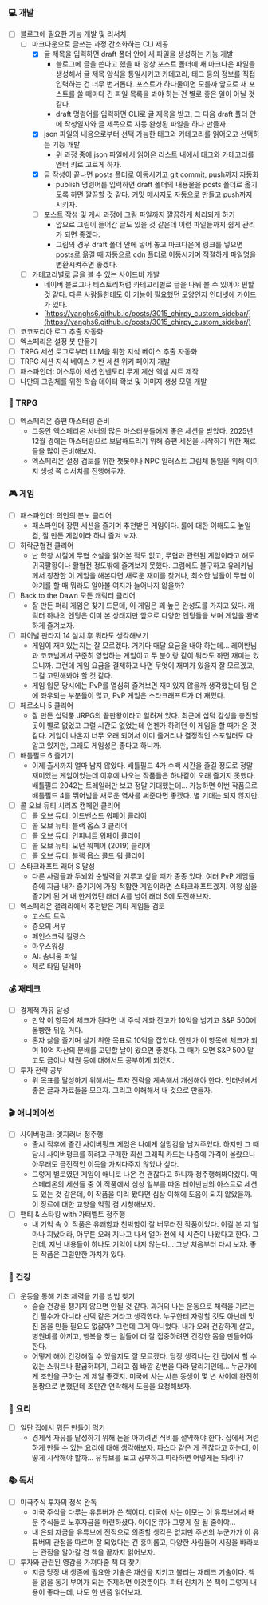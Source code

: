 ### 💻 개발
- [ ] 블로그에 필요한 기능 개발 및 리서치
  - [ ] 마크다운으로 글쓰는 과정 간소화하는 CLI 제공
    - [x] 글 제목을 입력하면 draft 폴더 안에 새 파일을 생성하는 기능 개발
      - 블로그에 글을 쓴다고 했을 때 항상 포스트 폴더에 새 마크다운 파일을 생성해서 글 제목 양식을 통일시키고 카테고리, 태그 등의 정보를 직접 입력하는 건 너무 번거롭다. 포스트가 하나둘이면 모를까 앞으로 새 포스트를 쓸 때마다 긴 파일 목록을 봐야 하는 건 별로 좋은 일이 아닐 것 같다.
      - draft 명령어를 입력하면 CLI로 글 제목을 받고, 그 다음 draft 폴더 안에 작성일자와 글 제목으로 자동 완성된 파일을 하나 만들자.
    - [x] json 파일의 내용으로부터 선택 가능한 태그와 카테고리를 읽어오고 선택하는 기능 개발
      - 위 과정 중에 json 파일에서 읽어온 리스트 내에서 태그와 카테고리를 엔터 키로 고르게 하자. 
    - [x] 글 작성이 끝나면 posts 폴더로 이동시키고 git commit, push까지 자동화
      -  publish 명령어를 입력하면 draft 폴더의 내용물을 posts 폴더로 옮기도록 하면 깔끔할 것 같다. 커밋 메시지도 자동으로 만들고 push까지 시키자. 
    - [ ] 포스트 작성 및 게시 과정에 그림 파일까지 깔끔하게 처리되게 하기
      - 앞으로 그림이 들어간 글도 있을 것 같은데 이런 파일들까지 쉽게 관리가 되면 좋겠다.
      - 그림의 경우 draft 폴더 안에 넣어 놓고 마크다운에 링크를 넣으면 posts로 옮길 때 자동으로 cdn 폴더로 이동시키며 적절하게 파일명을 변환시켜주면 좋겠다.
  - [ ] 카테고리별로 글을 볼 수 있는 사이드바 개발
    - 네이버 블로그나 티스토리처럼 카테고리별로 글을 나눠 볼 수 있어야 편할 것 같다. 다른 사람들한테도 이 기능이 필요했던 모양인지 인터넷에 가이드가 있다.
    - [https://yanghs6.github.io/posts/3015_chirpy_custom_sidebar/](https://yanghs6.github.io/posts/3015_chirpy_custom_sidebar/)
- [ ] 코코포리아 로그 추출 자동화
- [ ] 엑스페리온 설정 봇 만들기
- [ ] TRPG 세션 로그로부터 LLM을 위한 지식 베이스 추출 자동화
- [ ] TRPG 세션 지식 베이스 기반 세션 위키 페이지 개발
- [ ] 패스파인더: 이스투아 세션 인벤토리 무게 계산 엑셀 시트 제작
- [ ] 나만의 그림체를 위한 학습 데이터 확보 및 이미지 생성 모델 개발

### 🎲 TRPG
- [ ] 엑스페리온 중편 마스터링 준비
  - 그동안 엑스페리온 서버의 많은 마스터분들에게 좋은 세션을 받았다. 2025년 12월 경에는 마스터링으로 보답해드리기 위해 중편 세션을 시작하기 위한 재료들을 많이 준비해보자.
  - 엑스페리온 설정 검토를 위한 챗봇이나 NPC 일러스트 그림체 통일을 위해 이미지 생성 쪽 리서치를 진행해두자.

### 🎮 게임
- [ ] 패스파인더: 의인의 분노 클리어
  - 패스파인더 장편 세션을 즐기며 추천받은 게임이다. 룰에 대한 이해도도 높일 겸, 잘 만든 게임이라 하니 즐겨 보자.
- [ ] 하락군협전 클리어
  - 난 학창 시절에 무협 소설을 읽어본 적도 없고, 무협과 관련된 게임이라고 해도 귀곡팔황이나 활협전 정도밖에 즐겨보지 못했다. 그럼에도 불구하고 유레카님께서 칭찬한 이 게임을 해본다면 새로운 재미를 찾거나, 최소한 남들이 무협 이야기를 할 때 뭐라도 알아볼 여지가 늘어나지 않을까?
- [ ] Back to the Dawn 모든 캐릭터 클리어
  - 잘 만든 퍼리 게임은 찾기 드문데, 이 게임은 꽤 높은 완성도를 가지고 있다. 캐릭터 하나의 엔딩은 이미 본 상태지만 앞으로 다양한 엔딩들을 보며 게임을 완벽하게 즐겨보자.
- [ ] 파이널 판타지 14 설치 후 뭐라도 생각해보기
  - 게임이 재미있는지는 잘 모르겠다. 거기다 매달 요금을 내야 하는데... 레이반님과 코코님께서 꾸준히 영업하는 게임이고 두 분이랑 같이 뭐라도 하면 재미는 있으니까. 그런데 게임 요금을 결제하고 나면 무엇이 재미가 있을지 잘 모르겠고, 그걸 고민해봐야 할 것 같다.
  - 게임 입문 당시에는 PvP를 열심히 즐겨보면 재미있지 않을까 생각했는데 팀 운에 좌우되는 부분들이 많고, PvP 게임은 스타크래프트가 더 재밌다.
- [ ] 페르소나 5 클리어
  - 잘 만든 십덕풍 JRPG의 끝판왕이라고 알려져 있다. 최근에 십덕 감성을 충전할 곳이 별로 없었고 그럴 시간도 없었는데 언젠가 하려던 이 게임을 할 때가 온 것 같다. 게임이 나온지 너무 오래 되어서 이미 줄거리나 결정적인 스포일러도 다 알고 있지만, 그래도 게임성은 좋다고 하니까.
- [ ] 배틀필드 6 즐기기
  - 이제 출시까지 얼마 남지 않았다. 배틀필드 4가 수백 시간을 즐길 정도로 정말 재미있는 게임이었는데 이후에 나오는 작품들은 하나같이 오래 즐기지 못했다. 배틀필드 2042는 트레일러만 보고 정말 기대했는데... 가능하면 이번 작품으로 배틀필드 4를 뛰어넘을 새로운 역사를 써준다면 좋겠다. 별 기대는 되지 않지만.
- [ ] 콜 오브 듀티 시리즈 캠페인 클리어
  - [ ] 콜 오브 듀티: 어드밴스드 워페어 클리어
  - [ ] 콜 오브 듀티: 블랙 옵스 3 클리어
  - [ ] 콜 오브 듀티: 인피니트 워페어 클리어
  - [ ] 콜 오브 듀티: 모던 워페어 (2019) 클리어
  - [ ] 콜 오브 듀티: 블랙 옵스 콜드 워 클리어
- [ ] 스타크래프트 래더 S 달성
  - 다른 사람들과 두뇌와 순발력을 겨루고 싶을 때가 종종 있다. 여러 PvP 게임들 중에 지금 내가 즐기기에 가장 적합한 게임이라면 스타크래프트겠지. 이왕 삶을 즐기게 된 거 내 한계였던 래더 A를 넘어 래더 S에 도전해보자.
- [ ] 엑스페리온 갤러리에서 추천받은 기타 게임들 검토
  - 고스트 트릭
  - 증오의 서부
  - 페인스크릭 킬링스
  - 마우스워싱
  - AI: 솜니움 파일
  - 제로 타임 딜레마

### 💰 재테크
- [ ] 경제적 자유 달성
  - 만약 이 항목에 체크가 된다면 내 주식 계좌 잔고가 10억을 넘기고 S&P 500에 몰빵한 뒤일 거다.
  - 혼자 삶을 즐기며 살기 위한 목표로 10억을 잡았다. 언젠가 이 항목에 체크가 되며 10억 자산의 분배를 고민할 날이 왔으면 좋겠다. 그 때가 오면 S&P 500 말고도 금이나 채권 등에 대해서도 공부하게 되겠지.
- [ ] 투자 전략 공부
  - 위 목표를 달성하기 위해서는 투자 전략을 계속해서 개선해야 한다. 인터넷에서 좋은 글과 자료들을 모으자. 그리고 이해해서 내 것으로 만들자.

### 🎬 애니메이션
- [ ] 사이버펑크: 엣지러너 정주행
  - 출시 직후에 즐긴 사이버펑크 게임은 나에게 실망감을 남겨주었다. 하지만 그 때 당시 사이버펑크를 하려고 구매한 최신 그래픽 카드는 나중에 가격이 올랐으니 아무래도 금전적인 이득을 가져다주지 않았나 싶다.
  - 그렇게 별로였던 게임이 애니로 나온 건 괜찮다고 하니까 정주행해봐야겠다. 엑스페리온의 세션들 중 이 작품에서 심상 일부를 따온 레이반님의 아스트로 세션도 있는 것 같은데, 이 작품을 미리 봤다면 심상 이해에 도움이 되지 않았을까. 이 장르에 대한 교양을 익힐 겸 시청해보자.
- [ ] 팬티 & 스타킹 with 가터벨트 정주행
  - 내 기억 속 이 작품은 유쾌함과 천박함이 잘 버무러진 작품이었다. 이걸 본 지 얼마나 지났더라, 아무튼 오래 지나고 나서 얼마 전에 새 시즌이 나왔다고 한다. 그런데, 지난 내용들이 하나도 기억이 나지 않는다... 그냥 처음부터 다시 보자. 좋은 작품은 그럴만한 가치가 있다.

### 💪 건강
- [ ] 운동을 통해 기초 체력을 기를 방법 찾기
  - 슬슬 건강을 챙기지 않으면 안될 것 같다. 과거의 나는 운동으로 체력을 기르는 건 필수가 아니라 선택 같은 거라고 생각했다. 누구한테 자랑할 것도 아닌데 멋진 몸을 만들 필요도 없잖아? 그런데 그게 아니었다. 내가 오래 건강하게 살고, 병원비를 아끼고, 행복을 찾는 일들에 더 잘 집중하려면 건강한 몸을 만들어야 한다.
  - 어떻게 해야 건강해질 수 있을지도 잘 모르겠다. 당장 생각나는 건 집에서 할 수 있는 스쿼트나 팔굽혀펴기, 그리고 집 바깥 강변을 따라 달리기인데... 누군가에게 조언을 구하는 게 제일 좋겠지. 미국에 사는 사촌 동생이 몇 년 사이에 완전히 몸짱으로 변했던데 조만간 연락해서 도움을 요청해보자.

### 🍳 요리
- [ ] 일단 집에서 뭐든 만들어 먹기
  - 경제적 자유를 달성하기 위해 돈을 아끼려면 식비를 절약해야 한다. 집에서 저렴하게 만들 수 있는 요리에 대해 생각해보자. 파스타 같은 게 괜찮다고 하는데, 어떻게 시작해야 할까... 유튜브를 보고 공부하고 따라하면 어떻게든 되려나?

### 📚 독서
- [ ] 미국주식 투자의 정석 완독
  - 미국 주식을 다루는 유튜버가 쓴 책이다. 미국에 사는 이모는 이 유튜브에서 배운 주식들로 노후자금을 마련하셨다. 아이온큐가 그렇게 잘 될 줄이야...
  - 내 은퇴 자금을 유튜브에 전적으로 의존할 생각은 없지만 주변의 누군가가 이 유튜버의 관점을 따르며 잘 되었다는 건 흥미롭고, 다양한 사람들이 시장을 바라보는 관점을 알아갈 겸 책을 끝까지 읽어보자.
- [ ] 투자와 관련된 영감을 가져다줄 책 더 찾기
  - 지금 당장 내 생존에 필요한 기술은 재산을 지키고 불리는 재테크 기술이다. 책을 읽을 동기 부여가 되는 주제라면 이것뿐이다. 피터 린치가 쓴 책이 그렇게 내용이 좋다는데, 나도 한 번쯤 읽어보자.
